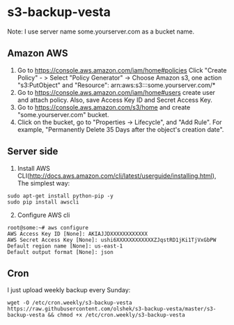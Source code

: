 # s3-backup-vesta

Note: I use server name some.yourserver.com as a bucket name.

## Amazon AWS

1. Go to https://console.aws.amazon.com/iam/home#policies 
Click "Create Policy" - > Select "Policy Generator" -> Choose Amazon s3, one action "s3:PutObject" and 
       "Resource": arn:aws:s3:::some.yourserver.com/*
2. Go to https://console.aws.amazon.com/iam/home#users create user and attach policy. Also, save Access Key ID and Secret Access Key.
3. Go to https://console.aws.amazon.com/s3/home and create "some.yourserver.com" bucket.
4. Click on the bucket, go to "Properties -> Lifecycle", and "Add Rule". For example, "Permanently Delete 35 Days after the object's creation date".

## Server side

1. Install AWS CLI(http://docs.aws.amazon.com/cli/latest/userguide/installing.html), The simplest way:

  ```
  sudo apt-get install python-pip -y
  sudo pip install awscli
  ```
  
2. Configure AWS cli
  
  ``` 
  root@some:~# aws configure
  AWS Access Key ID [None]: AKIAJJDXXXXXXXXXXXX
  AWS Secret Access Key [None]: ushi6XXXXXXXXXXXXZJqstRD1jKi1TjVxGbPW
  Default region name [None]: us-east-1
  Default output format [None]: json
  ```

## Cron

I just upload weekly backup every Sunday:

```
wget -O /etc/cron.weekly/s3-backup-vesta https://raw.githubusercontent.com/olshek/s3-backup-vesta/master/s3-backup-vesta && chmod +x /etc/cron.weekly/s3-backup-vesta
```

